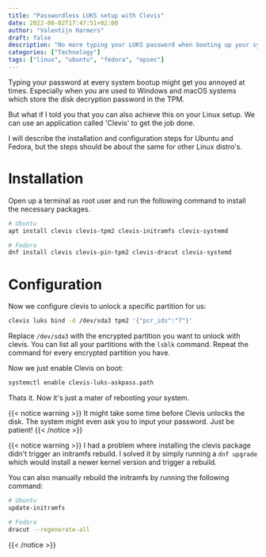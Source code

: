 ```yaml
---
title: "Passwordless LUKS setup with Clevis"
date: 2022-08-02T17:47:51+02:00
author: "Valentijn Harmers"
draft: false
description: "No more typing your LUKS password when booting up your system"
categories: ["Technology"]
tags: ["linux", "ubuntu", "fedora", "opsec"]
---
```


Typing your password at every system bootup might get you annoyed at times.
Especially when you are used to Windows and macOS systems which store the 
disk decryption password in the TPM.

But what if I told you that you can also achieve this on your Linux setup.
We can use an application called 'Clevis' to get the job done.

I will describe the installation and configuration steps for Ubuntu and Fedora,
but the steps should be about the same for other Linux distro's.

# Installation

Open up a terminal as root user and run the following command to install the
necessary packages.

```bash
# Ubuntu
apt install clevis clevis-tpm2 clevis-initramfs clevis-systemd

# Fedora
dnf install clevis clevis-pin-tpm2 clevis-dracut clevis-systemd
```

# Configuration

Now we configure clevis to unlock a specific partition for us:

```bash
clevis luks bind -d /dev/sda3 tpm2 '{"pcr_ids":"7"}'
```

Replace `/dev/sda3` with the encrypted partition you want to unlock with
clevis. You can list all your partitions with the `lsblk` command.
Repeat the command for every encrypted partition you have.

Now we just enable Clevis on boot:

```bash
systemctl enable clevis-luks-askpass.path
```

Thats it. Now it's just a mater of rebooting your system.

{{< notice warning >}}
It might take some time before Clevis unlocks the disk. The system might
even ask you to input your password. Just be patient!
{{< /notice >}}

{{< notice warning >}}
I had a problem where installing the clevis package didn't
trigger an initramfs rebuild. I solved it by simply running
a `dnf upgrade` which would install a newer kernel version
and trigger a rebuild.

You can also manually rebuild the initramfs by running the following command:

```bash
# Ubuntu
update-initramfs

# Fedora
dracut --regenerate-all
```
{{< /notice >}}
